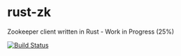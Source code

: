 rust-zk
=======

Zookeeper client written in Rust - Work in Progress (25%)

[![Build Status](https://travis-ci.org/bonifaido/rust-zk.svg?branch=master)](https://travis-ci.org/bonifaido/rust-zk)